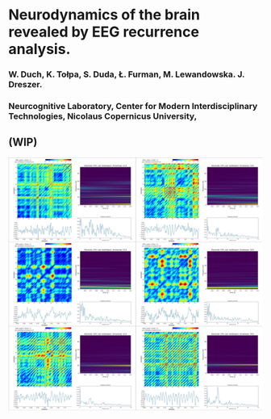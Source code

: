 
# Neurodynamics of the brain revealed by EEG recurrence analysis.

### W. Duch, K. Tołpa, S. Duda, Ł. Furman, M. Lewandowska. J. Dreszer.
### Neurcognitive Laboratory, Center for Modern Interdisciplinary Technologies, Nicolaus Copernicus University,


## (WIP)
![](icons.jpg)


